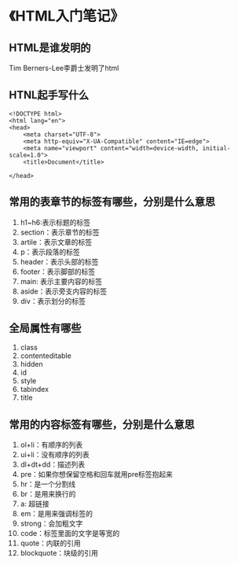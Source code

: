  # 《HTML入门笔记》
 ## HTML是谁发明的
     
 Tim Berners-Lee李爵士发明了html
## HTNL起手写什么
~~~~
<!DOCTYPE html>
<html lang="en">
<head>
    <meta charset="UTF-8">
    <meta http-equiv="X-UA-Compatible" content="IE=edge">
    <meta name="viewport" content="width=device-width, initial-scale=1.0">
    <title>Document</title>

</head>
~~~~
## 常用的表章节的标签有哪些，分别是什么意思
1. h1~h6:表示标题的标签
2. section：表示章节的标签
3. artile：表示文章的标签
4. p：表示段落的标签
5. header：表示头部的标签
6. footer：表示脚部的标签
7. main: 表示主要内容的标签
8. aside：表示旁支内容的标签
9. div：表示划分的标签
## 全局属性有哪些
1. class
2. contenteditable
3. hidden
4. id
5. style
6. tabindex
7. title
## 常用的内容标签有哪些，分别是什么意思
1. ol+li：有顺序的列表
2. ui+li：没有顺序的列表
3. dl+dt+dd：描述列表
4. pre：如果你想保留空格和回车就用pre标签抱起来
5. hr：是一个分割线
6. br：是用来换行的
7. a: 超链接
8. em：是用来强调标签的
9.  strong：会加粗文字
10. code：标签里面的文字是等宽的
11. quote：内联的引用
12. blockquote：块级的引用

